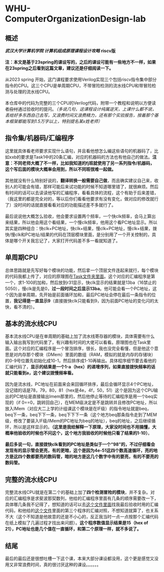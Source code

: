 # WHU-ComputerOrganizationDesign-lab
## 概述
***武汉大学计算机学院 计算机组成原理课程设计攻略***   **riscv版**<br>
<br>
**注：本文是基于23spring的课设写的，之后的课设可能有一些地方不一样，如果在23spring之后看到这篇文章，建议还是仔细阅读一下。**<br>
<br>
从2023 spring 开始，这门课程要求使用Verilog实现三个包括riscv指令集中部分指令的CPU。这三个CPU是单周期CPU，不带冒险检测的流水线CPU和带冒险检测与处理的流水线CPU。<br>
<br>
本仓库中的代码为完整的三个CPU的Verilog代码，附带一个教程和说明以方便读者~~应付~~通过验收时的提问。*（多说几句，这课程设计纯属逆天，上课什么都不说，丢给好多东西自己去写，又浪费时间又浪费精力，还有那个实验报告，按着那个基本框架都能写到1.5万字以上，特别提名某x姓老师）*<br>
## 指令集/机器码/汇编程序
这里就具体看老师要求实现什么语句，并且看他想怎么编这些语句的机器码了，比如xxb的要求是Task1中的20条汇编，对应的机器码的方法也有他自己的做法。**注意：不同老师大概了不一样，比如我知道的fj班就使用了另一系列指令/机器码，这个写后面的模块大概率会用到，所以不同班很难一起做。**<br>
<br>
其他就没有什么特别好说的，**翻译转换一般需要自己做**，而且确实建议自己来，收别人的可能会有错，那样可能后来试功能的时候不知道哪里错了，就很麻烦。然后有时间的话可以去读读他写的汇编程序，看看具体的流程，这个有助于后来差错，（我这里的都是完全对的，等以后你们看看他要求有没有变化，做对应的修改就行了）没时间的话就直接看看对应的功能描述差不多就行了。<br>
<br>
最后说说他大概怎么验收，他会要求设置两个频率，一个快clk频率，会马上算出来结果，所以他会用这个看结果，一个慢clk频率，他用这个看PC地址显示。所以其实是四种组合：快clk+PC地址，快clk+结果，慢clk+PC地址，慢clk+结果，拨快/慢clk和PC地址/结果的代码在顶层模块里面，是分别用了一个开关控制的，具体是哪个开关我忘记了，大家打开代码差不多一看就知道了。<br>
## 单周期CPU
总体思路就是先写好每个模块的功能，然后拿一个顶层文件连起来就行，每个模块的代码我都上传了，对应的原理图在[Task文件夹里面](https://github.com/bryceyin13/WHU-ComputerOrganizationDesign-lab/blob/main/Task/Task2%20SingleCycleCPU.pdf)。这个对应的汇编程序是第一个，求1-100的加和，然后放到r31显示，快clk显示的结果就是13ba（16禁止的5050），慢clk是先是0，**过一段时间之后显示13ba**。他可能会看一个PC地址，这个因为是单周期，先开始是前面循环加和，最后PC地址会停在最后一条指令的位置，**我记得是一直显示9**（直接拨快clk只能看到9，因为前面PC地址的变化闪的太快，看不清的）。
## 基本的流水线CPU
基本流水线CPU是在单周期的基础上加了流水线寄存器的模块，具体需要有什么输入输出我写到代码里了，有兴趣有时间的大佬可以看看。原理图也在Task里面。这个对应的汇编程序是一个冒泡排序，很长，我也没完全看懂，但是他这个意思是对内存那个模块（DMem）里面的数组（RAM，模拟的就是内存的存储块）的0-9号位置先初始化成10-1，然后排序成1-10再输出。具体程序细节要去看他的汇编代码了，**显示的结果是一个1-a（hex）的递增序列，如果直接拨快频率的话就只能看到a，这个建议拨慢频率看。**<br>
<br>
因为是流水线，PC地址在前面来会来回循环排序，最后会循环显示4个PC地址，没记错的话是78，79，80，81（hex是4e，4f，50，51）这个是因为这个CPU输出的PC地址是直接输出Imem那里的，然后他停止等待的汇编程序是用一个beq实现的（if 0==0，跳转回自己），在MEM级决定是不是跳转并且修改PC地址，所以放入IMem（对应大二上学的计组课这个模块是在IF级）的指令地址就是beq，beq下一条，beq下下一条，beq下下下一条（这个地方beq那条指令走到了MEM级，修改了要装入IF级/IMem的PC地址为beq的地址），beq的地址，之后继续循环，所以是这样显示的。**（这里是我给解释一下原理，大家没时间也不用搞懂，大概率他验收的时候也不问这个，这个地方我验收的时候他只看了结果的1-10）**。<br>
<br>
**最后多说一句，直接拨快clk看到的PC地址是类似于一个“98”的，不过仔细看会发现有的显示管会更亮，有的更暗，这个是因为4e-51这四个数高速循环，亮的地方是这四个数都要亮的数码管，暗的地方是这几个数字中有的要亮，有的不要亮的数码管。**<br>
## 完整的流水线CPU
完整流水线CPU就是在第二个的基础上加了**四个检测冒险的模块**，并不复杂。对应的汇编程序是求斐波那契数列，他给的汇编程序里面有几条的顺序需要改一下，具体哪几条我不记得了，想知道的话可以去[这个文件里面](https://github.com/bryceyin13/WHU-ComputerOrganizationDesign-lab/blob/main/Final_Pipeline/IMem.v)找我最后验收时用的汇编代码，和他给的[这个文件](https://github.com/bryceyin13/WHU-ComputerOrganizationDesign-lab/blob/main/Task/Task1%20%E6%8C%87%E4%BB%A4%E7%B3%BB%E7%BB%9F%E4%B8%8E%E9%AA%8C%E8%AF%81%E7%A8%8B%E5%BA%8F%E8%AF%BE%E5%A0%82%E7%94%A8.pdf)里面的第三个程序的汇编对照，不想知道就算了，也关系不大（这个不知道是他故意的还是不小心的，反正我当时一点一点按那个汇编代码在纸上模拟了几遍过程才找出来问题）。**这个程序数值显示结果是15（hex of 21），PC地址也是几个值在一直循环，和第二个原理一样，就不多说了。**
## 结尾
最后的最后还是很想吐槽一下这个课，本来大部分课设都没用，这个更是感觉又没用又非常浪费时间，真的很讨厌这种的课设。。。。。。
